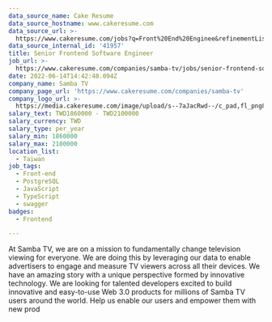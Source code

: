 ```yaml
---
data_source_name: Cake Resume
data_source_hostname: www.cakeresume.com
data_source_url: >-
  https://www.cakeresume.com/jobs?q=Front%20End%20Enginee&refinementList[lang_name][0]=E[…]tech_front-end-development&range[salary_range][min]=1000000
data_source_internal_id: '41957'
title: Senior Frontend Software Engineer
job_url: >-
  https://www.cakeresume.com/companies/samba-tv/jobs/senior-frontend-software-engineer-25e75c
date: 2022-06-14T14:42:48.094Z
company_name: Samba TV
company_page_url: 'https://www.cakeresume.com/companies/samba-tv'
company_logo_url: >-
  https://media.cakeresume.com/image/upload/s--7aJacRwd--/c_pad,fl_png8,h_200,w_200/v1563475522/ddpibvzxl4zr4smegivk.png
salary_text: TWD1860000 - TWD2100000
salary_currency: TWD
salary_type: per_year
salary_min: 1860000
salary_max: 2100000
location_list:
  - Taiwan
job_tags:
  - Front-end
  - PostgreSQL
  - JavaScript
  - TypeScript
  - swagger
badges:
  - Frontend

---
```


At Samba TV, we are on a mission to fundamentally change television viewing for everyone. We are doing this by leveraging our data to enable advertisers to engage and measure TV viewers across all their devices. We have an amazing story with a unique perspective formed by innovative technology. We are looking for talented developers excited to build innovative and easy-to-use Web 3.0 products for millions of Samba TV users around the world. Help us enable our users and empower them with new prod